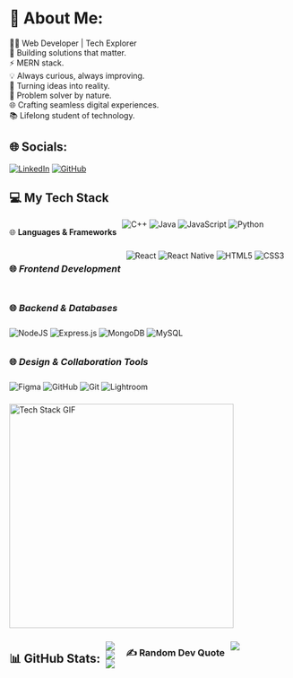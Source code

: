 # 💫 About Me:
👨‍💻 Web Developer | Tech Explorer  
🌟 Building solutions that matter.  
⚡ MERN stack.  
💡 Always curious, always improving.  
🚀 Turning ideas into reality.  
🔧 Problem solver by nature.  
🌐 Crafting seamless digital experiences.  
📚 Lifelong student of technology.  

## 🌐 Socials:
 
[![LinkedIn](https://img.shields.io/badge/LinkedIn-%230077B5.svg?logo=linkedin&logoColor=white)](https://linkedin.com/in/ChaitanyaRane)  [![GitHub](https://img.shields.io/badge/GitHub-%23121011.svg?logo=github&logoColor=white)](https://github.com/ChxitanyaR7)  
  





## 💻 My Tech Stack

<div style="display: flex; justify-content: space-between; align-items: flex-start; gap: 30px;">

  <!-- Tech Stack Icons -->
  <div style="flex: 1; display: flex; flex-wrap: wrap; gap: 10px; justify-content: flex-start;">

  🌐 **Languages & Frameworks**  
<div>
  <img src="https://img.shields.io/badge/c++-%2300599C.svg?style=for-the-badge&logo=c%2B%2B&logoColor=white" alt="C++">
  <img src="https://img.shields.io/badge/java-%23ED8B00.svg?style=for-the-badge&logo=openjdk&logoColor=white" alt="Java">
  <img src="https://img.shields.io/badge/javascript-%23323330.svg?style=for-the-badge&logo=javascript&logoColor=%23F7DF1E" alt="JavaScript">
  <img src="https://img.shields.io/badge/python-3670A0?style=for-the-badge&logo=python&logoColor=ffdd54" alt="Python">
</div>
    
  ### 🌐 *Frontend Development*  
<div>
  <img src="https://img.shields.io/badge/react-%2320232a.svg?style=for-the-badge&logo=react&logoColor=%2361DAFB" alt="React">
  <img src="https://img.shields.io/badge/react_native-%2320232a.svg?style=for-the-badge&logo=react&logoColor=%2361DAFB" alt="React Native">
  <img src="https://img.shields.io/badge/html5-%23E34F26.svg?style=for-the-badge&logo=html5&logoColor=white" alt="HTML5">
  <img src="https://img.shields.io/badge/css3-%231572B6.svg?style=for-the-badge&logo=css3&logoColor=white" alt="CSS3">
</div>

### 🌐 *Backend & Databases*  
<div>
  <img src="https://img.shields.io/badge/node.js-6DA55F?style=for-the-badge&logo=node.js&logoColor=white" alt="NodeJS">
  <img src="https://img.shields.io/badge/express.js-%23404d59.svg?style=for-the-badge&logo=express&logoColor=%2361DAFB" alt="Express.js">
  <img src="https://img.shields.io/badge/MongoDB-%234ea94b.svg?style=for-the-badge&logo=mongodb&logoColor=white" alt="MongoDB">
  <img src="https://img.shields.io/badge/mysql-4479A1.svg?style=for-the-badge&logo=mysql&logoColor=white" alt="MySQL">
</div>

### 🌐 *Design & Collaboration Tools*  
<div>
  <img src="https://img.shields.io/badge/figma-%23F24E1E.svg?style=for-the-badge&logo=figma&logoColor=white" alt="Figma">
  <img src="https://img.shields.io/badge/github-%23121011.svg?style=for-the-badge&logo=github&logoColor=white" alt="GitHub">
  <img src="https://img.shields.io/badge/git-%23F05033.svg?style=for-the-badge&logo=git&logoColor=white" alt="Git">
  <img src="https://img.shields.io/badge/Adobe%20Lightroom-31A8FF.svg?style=for-the-badge&logo=Adobe%20Lightroom&logoColor=white" alt="Lightroom">
</div>

---


  <!-- GIF beside Tech Stack -->
  <div style="flex: 0.5;">
    <img src="https://i.pinimg.com/originals/e0/db/86/e0db8690895407d039b94f75b6244035.gif" height="400" alt="Tech Stack GIF" />
  </div>
  


## 📊 GitHub Stats:
![](https://github-readme-stats.vercel.app/api?username=ChxitanyaR7&theme=blue-green&hide_border=false&include_all_commits=false&count_private=false)<br/>
![](https://github-readme-streak-stats.herokuapp.com/?user=ChxitanyaR7&theme=blue-green&hide_border=false)<br/>
![](https://github-readme-stats.vercel.app/api/top-langs/?username=ChxitanyaR7&theme=blue-green&hide_border=false&include_all_commits=false&count_private=false&layout=compact)

---

### ✍ Random Dev Quote
![](https://quotes-github-readme.vercel.app/api?type=horizontal&theme=radical)

---

<!-- Proudly created with GPRM ( https://gprm.itsvg.in ) -->
